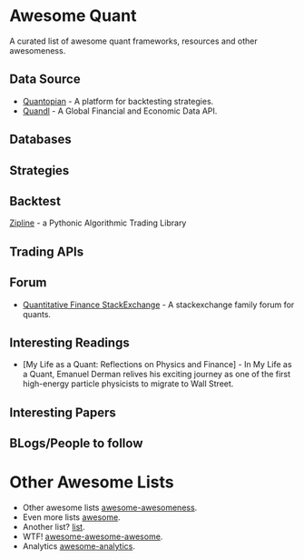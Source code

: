 # Awesome Quant

A curated list of awesome quant frameworks, resources and other awesomeness. 


## Data Source
* [Quantopian](https://www.quantopian.com/) - A platform for backtesting strategies.
* [Quandl](https://www.quandl.com/) - A Global Financial and Economic Data API.

## Databases

## Strategies

## Backtest
[Zipline](https://github.com/quantopian/zipline) - a Pythonic Algorithmic Trading Library

## Trading APIs

## Forum
* [Quantitative Finance StackExchange](http://quant.stackexchange.com/) - A stackexchange family forum for quants.

## Interesting Readings
* [My Life as a Quant: Reflections on Physics and Finance] - In My Life as a Quant, Emanuel Derman relives his exciting journey as one of the first high-energy particle physicists to migrate to Wall Street.

## Interesting Papers

## BLogs/People to follow

# Other Awesome Lists
- Other awesome lists [awesome-awesomeness](https://github.com/bayandin/awesome-awesomeness).
- Even more lists [awesome](https://github.com/sindresorhus/awesome).
- Another list? [list](https://github.com/jnv/lists).
- WTF! [awesome-awesome-awesome](https://github.com/t3chnoboy/awesome-awesome-awesome).
- Analytics [awesome-analytics](https://github.com/onurakpolat/awesome-analytics).

